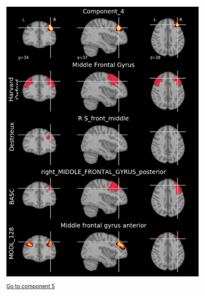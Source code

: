 


![4](preliminary/4.jpg "Component 4")

[Go to component 5](https://parietal-inria.github.io/MODL_atlas/512/5 "Component 5")